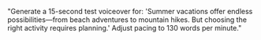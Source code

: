 "Generate a 15-second test voiceover for:
'Summer vacations offer endless possibilities—from beach adventures to mountain hikes. But choosing the right activity requires planning.'
Adjust pacing to 130 words per minute."